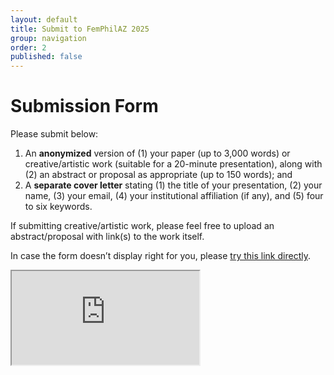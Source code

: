 ```yaml
---
layout: default
title: Submit to FemPhilAZ 2025
group: navigation
order: 2
published: false
---
```


# Submission Form

Please submit below:

1. An **anonymized** version of (1) your paper (up to 3,000 words) or creative/artistic work (suitable for a 20-minute presentation), along with (2) an abstract or proposal as appropriate (up to 150 words); and
2. A **separate cover letter** stating (1) the title of your presentation, (2) your name, (3) your email, (4) your institutional affiliation (if any), and (5) four to six keywords.

If submitting creative/artistic work, please feel free to upload an abstract/proposal with link(s) to the work itself.

In case the form doesn’t display right for you, please [try this link directly](https://arizona.app.box.com/f/2d4adbe760d04914aeccace85deae2dc).

<div class="embed-responsive embed-responsive-4by3">
  <iframe class="embed-responsive-item" src="https://arizona.app.box.com/f/2d4adbe760d04914aeccace85deae2dc" allowfullscreen></iframe>
</div>